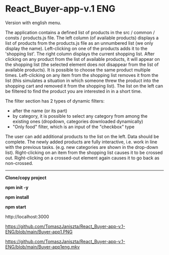 # React_Buyer-app-v.1 ENG

Version with english menu.

The application contains a defined list of products in the src / common / consts / products.js file.
The left column (of available products) displays a list of products from the products.js file as an unnumbered list (we only display the name).
Left-clicking on one of the products adds it to the 'shopping list'.
The right column displays the current shopping list.
After clicking on any product from the list of available products, it will appear on the shopping list 
(the selected element does not disappear from the list of available products).
It is possible to choose the same product multiple times.
Left-clicking on any item from the shopping list removes it from the list 
(this simulates a situation in which someone threw the product into the shopping cart and removed it from the shopping list).
The list on the left can be filtered to find the product you are interested in in a short time. 

The filter section has 2 types of dynamic filters:
 - after the name (or its part)
 - by category, it is possible to select any category from among the existing ones (dropdown, categories downloaded dynamically)
 - "Only food" filter, which is an input of the "checkbox" type

The user can add additional products to the list on the left. Data should be complete.
The newly added products are fully interactive, i.e. work in line with the previous tasks. (e.g. new categories are shown in the drop-down list).
Right-clicking on an item from the shopping list causes it to be crossed out. 
Right-clicking on a crossed-out element again causes it to go back as non-crossed.

-------------------------------------------------------------------------------------------------------------------------------------------------

**Clone/copy project**

**npm init -y**

**npm install**

**npm start**

http://localhost:3000

https://github.com/TomaszJaniszta/React_Buyer-app-v.1-ENG/blob/main/Buyer-app1.PNG

https://github.com/TomaszJaniszta/React_Buyer-app-v.1-ENG/blob/main/Buyer-app1eng.mkv
